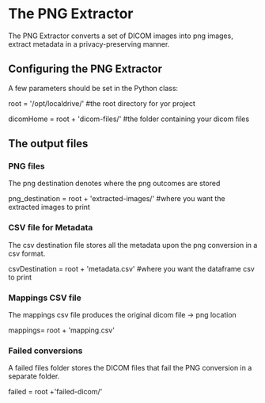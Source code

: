 # The PNG Extractor

The PNG Extractor converts a set of DICOM images into png images, extract metadata in a privacy-preserving manner.

## Configuring the PNG Extractor

A few parameters should be set in the Python class:

root = '/opt/localdrive/'     #the root directory for yor project

dicomHome = root + 'dicom-files/' #the folder containing your dicom files

## The output files

### PNG files

The png destination denotes where the png outcomes are stored

png_destination = root + 'extracted-images/' #where you want the extracted images to print


### CSV file for Metadata

The csv destination file stores all the metadata upon the png conversion in a csv format.

csvDestination = root + 'metadata.csv' #where you want the dataframe csv to print

### Mappings CSV file

The mappings csv file produces the original dicom file -> png location

mappings= root + 'mapping.csv'


### Failed conversions

A failed files folder stores the DICOM files that fail the PNG conversion in a separate folder.

failed = root +'failed-dicom/'
